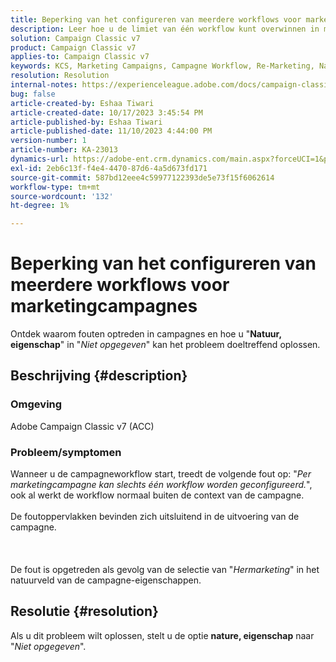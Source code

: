 ```yaml
---
title: Beperking van het configureren van meerdere workflows voor marketingcampagnes
description: Leer hoe u de limiet van één workflow kunt overwinnen in marketingcampagnes.
solution: Campaign Classic v7
product: Campaign Classic v7
applies-to: Campaign Classic v7
keywords: KCS, Marketing Campaigns, Campagne Workflow, Re-Marketing, Nature field, ACC, Adobe Campaign Classic, Troubleshooting
resolution: Resolution
internal-notes: https://experienceleague.adobe.com/docs/campaign-classic/using/orchestrating-campaigns/orchestrate-campaigns/marketing-campaign-templates.html?lang=en#general-configuration
bug: false
article-created-by: Eshaa Tiwari
article-created-date: 10/17/2023 3:45:54 PM
article-published-by: Eshaa Tiwari
article-published-date: 11/10/2023 4:44:00 PM
version-number: 1
article-number: KA-23013
dynamics-url: https://adobe-ent.crm.dynamics.com/main.aspx?forceUCI=1&pagetype=entityrecord&etn=knowledgearticle&id=b4942d3f-046d-ee11-8df0-6045bd006a22
exl-id: 2eb6c13f-f4e4-4470-87d6-4a5d673fd171
source-git-commit: 587bd12eee4c59977122393de5e73f15f6062614
workflow-type: tm+mt
source-wordcount: '132'
ht-degree: 1%

---
```


# Beperking van het configureren van meerdere workflows voor marketingcampagnes


Ontdek waarom fouten optreden in campagnes en hoe u &quot;<b>Natuur, eigenschap</b>&quot; in &quot;*Niet opgegeven*&quot; kan het probleem doeltreffend oplossen.

## Beschrijving {#description}


### Omgeving

Adobe Campaign Classic v7 (ACC)

### Probleem/symptomen

Wanneer u de campagneworkflow start, treedt de volgende fout op: &quot;*Per marketingcampagne kan slechts één workflow worden geconfigureerd.*&quot;, ook al werkt de workflow normaal buiten de context van de campagne.
<br><br>De foutoppervlakken bevinden zich uitsluitend in de uitvoering van de campagne.<br><br> <br><br>De fout is opgetreden als gevolg van de selectie van &quot;*Hermarketing*&quot; in het natuurveld van de campagne-eigenschappen.<br>

## Resolutie {#resolution}


Als u dit probleem wilt oplossen, stelt u de optie <b>nature, eigenschap</b> naar &quot;*Niet opgegeven*&quot;.
